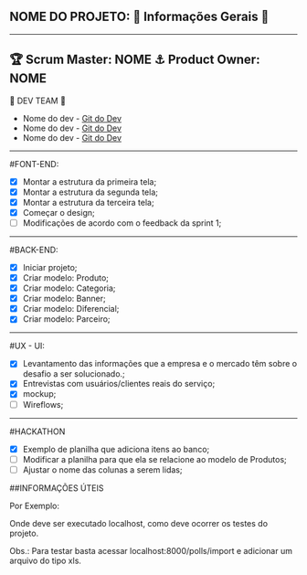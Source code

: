 ## NOME DO PROJETO: :file_folder: Informações Gerais :file_folder:
--------------------------------------------
:trophy: Scrum Master: NOME
:anchor: Product Owner: NOME
--------------------------------------------
:hammer: DEV TEAM :hammer:
- Nome do dev - [Git do Dev](https://NomeDoDev.github.io/)
- Nome do dev - [Git do Dev](https://NomeDoDev.github.io/)
- Nome do dev - [Git do Dev](https://NomeDoDev.github.io/)
--------------------------------------------
#FONT-END: 
- [x] Montar a estrutura da primeira tela;
- [x] Montar a estrutura da segunda tela;
- [x] Montar a estrutura da terceira tela;
- [x] Começar o design;
- [ ] Modificações de acordo com o feedback da sprint 1;
--------------------------------------------
#BACK-END: 
- [x] Iniciar projeto;
- [x] Criar modelo: Produto;
- [x] Criar modelo: Categoria;
- [x] Criar modelo: Banner;
- [x] Criar modelo: Diferencial;
- [x] Criar modelo: Parceiro;
--------------------------------------------
#UX - UI: 
- [x] Levantamento das informações que a empresa e o mercado têm sobre o desafio a ser solucionado.;
- [x] Entrevistas com usuários/clientes reais do serviço;
- [x] mockup;
- [ ] Wireflows;

--------------------------------------------
#HACKATHON 
- [x] Exemplo de planilha que adiciona itens ao banco;
- [ ] Modificar a planilha para que ela se relacione ao modelo de Produtos;
- [ ] Ajustar o nome das colunas a serem lidas;

##INFORMAÇÕES ÚTEIS

Por Exemplo:

Onde deve ser executado localhost, como deve ocorrer os testes do projeto.

Obs.: Para testar basta acessar localhost:8000/polls/import e adicionar um arquivo do tipo xls.